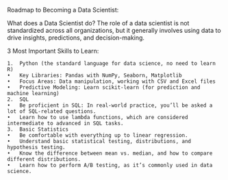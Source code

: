 Roadmap to Becoming a Data Scientist:

What does a Data Scientist do?
The role of a data scientist is not standardized across all organizations, but it generally involves using data to drive insights, predictions, and decision-making.

3 Most Important Skills to Learn:

	1.	Python (the standard language for data science, no need to learn R)
	•	Key Libraries: Pandas with NumPy, Seaborn, Matplotlib
	•	Focus Areas: Data manipulation, working with CSV and Excel files
	•	Predictive Modeling: Learn scikit-learn (for prediction and machine learning)
	2.	SQL
	•	Be proficient in SQL: In real-world practice, you’ll be asked a lot of SQL-related questions.
	•	Learn how to use lambda functions, which are considered intermediate to advanced in SQL tasks.
	3.	Basic Statistics
	•	Be comfortable with everything up to linear regression.
	•	Understand basic statistical testing, distributions, and hypothesis testing.
	•	Know the difference between mean vs. median, and how to compare different distributions.
	•	Learn how to perform A/B testing, as it’s commonly used in data science.